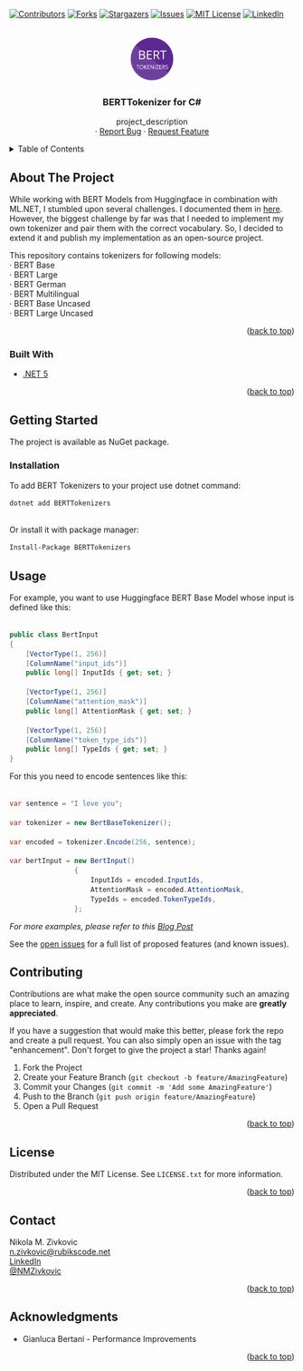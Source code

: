 <div id="top"></div>
<!--
*** Thanks for checking out the BERTTokenizers for C#. If you have a suggestion
*** that would make this better, please fork the repo and create a pull request
*** or simply open an issue with the tag "enhancement".
*** Don't forget to give the project a star!
*** Thanks again!
-->

[![Contributors][contributors-shield]][contributors-url]
[![Forks][forks-shield]][forks-url]
[![Stargazers][stars-shield]][stars-url]
[![Issues][issues-shield]][issues-url]
[![MIT License][license-shield]][license-url]
[![LinkedIn][linkedin-shield]][linkedin-url]

<!-- PROJECT LOGO -->
<br />
<div align="center">
  <a href="https://github.com/NMZivkovic/BertTokenizers">
    <img src="BERTTokenizers/Assets/logo.png" alt="Logo" width="80" height="80">
  </a>

<h3 align="center">BERTTokenizer for C#</h3>

  <p align="center">
    project_description
    <br />
    ·
    <a href="https://github.com/NMZivkovic/BertTokenizers/issues">Report Bug</a>
    ·
    <a href="https://github.com/NMZivkovic/BertTokenizers/issues">Request Feature</a>
  </p>
</div>



<!-- TABLE OF CONTENTS -->
<details>
  <summary>Table of Contents</summary>
  <ol>
    <li>
      <a href="#about-the-project">About The Project</a>
      <ul>
        <li><a href="#built-with">Built With</a></li>
      </ul>
    </li>
    <li>
      <a href="#getting-started">Getting Started</a>
      <ul>
        <li><a href="#prerequisites">Prerequisites</a></li>
        <li><a href="#installation">Installation</a></li>
      </ul>
    </li>
    <li><a href="#usage">Usage</a></li>
    <li><a href="#license">License</a></li>
    <li><a href="#contact">Contact</a></li>
    <li><a href="#acknowledgments">Acknowledgments</a></li>
  </ol>
</details>

<!-- ABOUT THE PROJECT -->
## About The Project

While working with BERT Models from Huggingface in combination with ML.NET, I stumbled upon several challenges.
I documented them in [here](https://rubikscode.net/2021/10/25/using-huggingface-transformers-with-ml-net/).</br>
However, the biggest challenge by far was that I needed to implement my own tokenizer and pair them with the correct vocabulary.
So, I decided to extend it and publish my implementation as an open-source project.

This repository contains tokenizers for following models:<br />
    · BERT Base<br />
    · BERT Large<br />
    · BERT German<br />
    · BERT Multilingual<br />
    · BERT Base Uncased<br />
    · BERT Large Uncased<br />

<p align="right">(<a href="#top">back to top</a>)</p>

### Built With

* [.NET 5](https://dotnet.microsoft.com/download/dotnet/5.0)

<p align="right">(<a href="#top">back to top</a>)</p>

<!-- GETTING STARTED -->
## Getting Started

The project is available as NuGet package.

### Installation

To add BERT Tokenizers to your project use dotnet command:

```sh
dotnet add BERTTokenizers
```

</br>
Or install it with package manager:

```bash
Install-Package BERTTokenizers
```

<!-- USAGE EXAMPLES -->
## Usage

For example, you want to use Huggingface BERT Base Model whose input is defined like this:

```csharp

public class BertInput
{
    [VectorType(1, 256)]
    [ColumnName("input_ids")]
    public long[] InputIds { get; set; }

    [VectorType(1, 256)]
    [ColumnName("attention_mask")]
    public long[] AttentionMask { get; set; }

    [VectorType(1, 256)]
    [ColumnName("token_type_ids")]
    public long[] TypeIds { get; set; }
}

```

For this you need to encode sentences like this:

```csharp

var sentence = "I love you";

var tokenizer = new BertBaseTokenizer();

var encoded = tokenizer.Encode(256, sentence);

var bertInput = new BertInput()
                {
                    InputIds = encoded.InputIds,
                    AttentionMask = encoded.AttentionMask,
                    TypeIds = encoded.TokenTypeIds,
                };

```

_For more examples, please refer to this [Blog Post](https://rubikscode.net/2021/11/01/bert-tokenizers-for-ml-net/)_

See the [open issues](https://github.com/NMZivkovic/BertTokenizers/issues) for a full list of proposed features (and known issues).


<!-- CONTRIBUTING -->
## Contributing

Contributions are what make the open source community such an amazing place to learn, inspire, and create. Any contributions you make are **greatly appreciated**.

If you have a suggestion that would make this better, please fork the repo and create a pull request. You can also simply open an issue with the tag "enhancement".
Don't forget to give the project a star! Thanks again!

1. Fork the Project
2. Create your Feature Branch (`git checkout -b feature/AmazingFeature`)
3. Commit your Changes (`git commit -m 'Add some AmazingFeature'`)
4. Push to the Branch (`git push origin feature/AmazingFeature`)
5. Open a Pull Request

<p align="right">(<a href="#top">back to top</a>)</p>



<!-- LICENSE -->
## License

Distributed under the MIT License. See `LICENSE.txt` for more information.

<p align="right">(<a href="#top">back to top</a>)</p>



<!-- CONTACT -->
## Contact

Nikola M. Zivkovic</br>
n.zivkovic@rubikscode.net</br>
[LinkedIn](https://www.linkedin.com/in/nmzivkovic/)</br>
[@NMZivkovic](https://twitter.com/NMZivkovic)</br>

<p align="right">(<a href="#top">back to top</a>)</p>

<!-- ACKNOWLEDGMENTS -->
## Acknowledgments

* Gianluca Bertani - Performance Improvements

<p align="right">(<a href="#top">back to top</a>)</p>

<!-- MARKDOWN LINKS & IMAGES -->
<!-- https://www.markdownguide.org/basic-syntax/#reference-style-links -->
[contributors-shield]: https://img.shields.io/github/contributors/NMZivkovic/BertTokenizers.svg?style=for-the-badge
[contributors-url]: https://github.com/NMZivkovic/BertTokenizers/graphs/contributors
[forks-shield]: https://img.shields.io/github/forks/NMZivkovic/BertTokenizers.svg?style=for-the-badge
[forks-url]: https://github.com/NMZivkovic/BertTokenizers/network/members
[stars-shield]: https://img.shields.io/github/stars/NMZivkovic/BertTokenizers.svg?style=for-the-badge
[stars-url]: https://github.com/NMZivkovic/BertTokenizers/stargazers
[issues-shield]: https://img.shields.io/github/issues/NMZivkovic/BertTokenizers.svg?style=for-the-badge
[issues-url]: https://github.com/NMZivkovic/BertTokenizers/issues
[license-shield]: https://img.shields.io/github/license/NMZivkovic/BertTokenizers.svg?style=for-the-badge
[license-url]: https://github.com/NMZivkovic/BertTokenizers/blob/master/LICENSE.txt
[linkedin-shield]: https://img.shields.io/badge/-LinkedIn-black.svg?style=for-the-badge&logo=linkedin&colorB=555
[linkedin-url]: https://www.linkedin.com/in/nmzivkovic/
